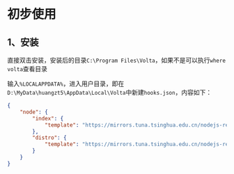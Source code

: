# 初步使用

## 1、安装

直接双击安装，安装后的目录`C:\Program Files\Volta`，如果不是可以执行`where volta`查看目录



输入`%LOCALAPPDATA%`，进入用户目录，即在`D:\MyData\huangzt5\AppData\Local\Volta`中新建`hooks.json`，内容如下：

```json
{
    "node": {
        "index": {
            "template": "https://mirrors.tuna.tsinghua.edu.cn/nodejs-release/index.json"
        },
        "distro": {
            "template": "https://mirrors.tuna.tsinghua.edu.cn/nodejs-release/v{{version}}/node-v{{version}}-{{os}}-{{arch}}.zip"
        }
    }
}
```

